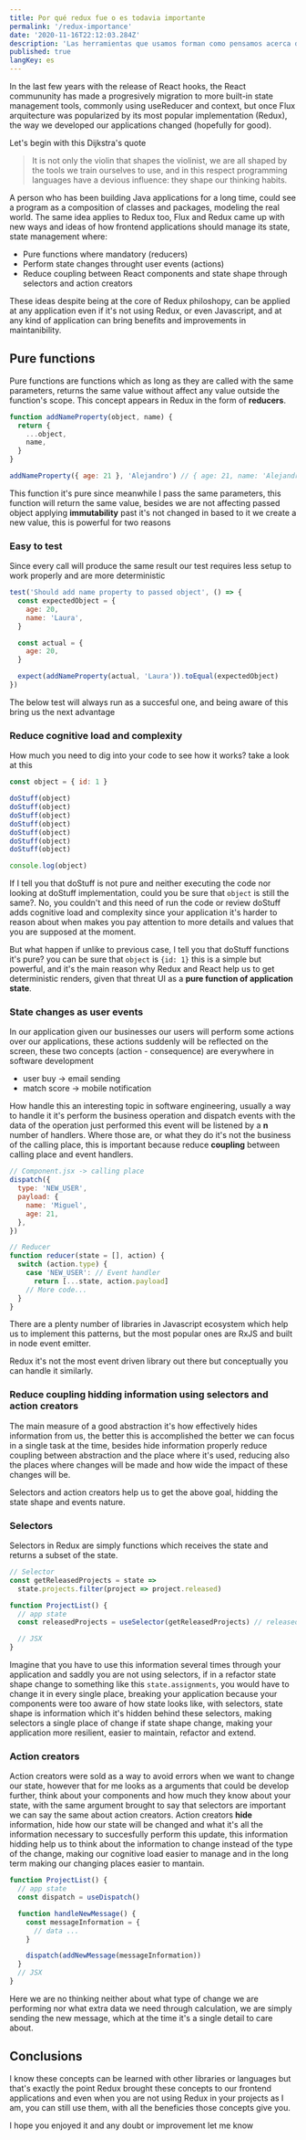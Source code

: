 ```yaml
---
title: Por qué redux fue o es todavia importante
permalink: '/redux-importance'
date: '2020-11-16T22:12:03.284Z'
description: 'Las herramientas que usamos forman como pensamos acerca del código.'
published: true
langKey: es
---
```


In the last few years with the release of React hooks, the React commununity has made a progresively migration to more built-in state management tools,
commonly using useReducer and context, but once Flux arquitecture was popularized by its most popular implementation (Redux), the way we developed our applications changed (hopefully for good).

Let's begin with this Dijkstra's quote

> It is not only the violin that shapes the violinist, we are all shaped by
> the tools we train ourselves to use, and in this respect programming
> languages have a devious influence: they shape our thinking habits.

A person who has been building Java applications for a long time, could see a program as a composition of classes and packages, modeling the real world. The same idea applies to Redux too, Flux and Redux came up with new ways and ideas of how frontend applications should manage its state, state management where:

- Pure functions where mandatory (reducers)
- Perform state changes throught user events (actions)
- Reduce coupling between React components and state shape through selectors and action creators

These ideas despite being at the core of Redux philoshopy, can be applied at any application even if it's not using Redux, or even Javascript, and at any kind of application can bring benefits and improvements in maintanibility.

## Pure functions

Pure functions are functions which as long as they are called with the same parameters, returns the same value without affect any value outside the function's scope. This concept appears in Redux in the form of **reducers**.

```javascript
function addNameProperty(object, name) {
  return {
    ...object,
    name,
  }
}

addNameProperty({ age: 21 }, 'Alejandro') // { age: 21, name: 'Alejandro' }
```

This function it's pure since meanwhile I pass the same parameters, this function will return the same value, besides we are not affecting passed object applying **immutability** past it's not changed in based to it we create a new value, this is powerful for two reasons

### Easy to test

Since every call will produce the same result our test requires less setup to work properly and are more deterministic

```javascript
test('Should add name property to passed object', () => {
  const expectedObject = {
    age: 20,
    name: 'Laura',
  }

  const actual = {
    age: 20,
  }

  expect(addNameProperty(actual, 'Laura')).toEqual(expectedObject)
})
```

The below test will always run as a succesful one, and being aware of this bring us the next advantage

### Reduce cognitive load and complexity

How much you need to dig into your code to see how it works? take a look at this

```javascript
const object = { id: 1 }

doStuff(object)
doStuff(object)
doStuff(object)
doStuff(object)
doStuff(object)
doStuff(object)
doStuff(object)

console.log(object)
```

If I tell you that doStuff is not pure and neither executing the code nor looking at doStuff implementation, could you be sure that `object` is still the same?. No, you couldn't and this need of run the code or review doStuff adds cognitive load and complexity since your application it's harder to reason about when makes you pay attention to more details and values that you are supposed at the moment.

But what happen if unlike to previous case, I tell you that doStuff functions it's pure? you can be sure that `object` is `{id: 1}` this is a simple but powerful, and it's the main reason why Redux and React help us to get deterministic renders, given that threat UI as a **pure function of application state**.

### State changes as user events

In our application given our businesses our users will perform some actions over our applications, these actions suddenly will be reflected on the screen, these two concepts (action - consequence) are everywhere in software development

- user buy -> email sending
- match score -> mobile notification

How handle this an interesting topic in software engineering, usually a way to handle it it's perform the business operation and dispatch events with the data of the operation just performed this event will be listened by a **n** number of handlers. Where those are, or what they do it's not the business of the calling place, this is important because reduce **coupling** between calling place and event handlers.

```javascript
// Component.jsx -> calling place
dispatch({
  type: 'NEW_USER',
  payload: {
    name: 'Miguel',
    age: 21,
  },
})

// Reducer
function reducer(state = [], action) {
  switch (action.type) {
    case 'NEW_USER': // Event handler
      return [...state, action.payload]
    // More code...
  }
}
```

There are a plenty number of libraries in Javascript ecosystem which help us to implement this patterns, but the most popular ones are RxJS and built in node event emitter.

Redux it's not the most event driven library out there but conceptually you can handle it similarly.

### Reduce coupling hidding information using selectors and action creators

The main measure of a good abstraction it's how effectively hides information from us, the better this is accomplished the better we can focus in a single task at the time, besides hide information properly reduce coupling between abstraction and the place where it's used, reducing also the places where changes will be made and how wide the impact of these changes will be.

Selectors and action creators help us to get the above goal, hidding the state shape and events nature.

### Selectors

Selectors in Redux are simply functions which receives the state and returns a subset of the state.

```javascript
// Selector
const getReleasedProjects = state =>
  state.projects.filter(project => project.released)

function ProjectList() {
  // app state
  const releasedProjects = useSelector(getReleasedProjects) // released projects

  // JSX
}
```

Imagine that you have to use this information several times through your application and saddly you are not using selectors, if in a refactor state shape change to something like this `state.assignments`, you would have to change it in every single place, breaking your application because your components were too aware of how state looks like, with selectors, state shape is information which it's hidden behind these selectors, making selectors a single place of change if state shape change, making your application more resilient, easier to maintain, refactor and extend.

### Action creators

Action creators were sold as a way to avoid errors when we want to change our state, however that for me looks as a arguments that could be develop further, think about your components and how much they know about your state, with the same argument brought to say that selectors are important we can say the same about action creators. Action creators **hide** information, hide how our state will be changed and what it's all the information necessary to succesfully perform this update, this information hidding help us to think about the information to change instead of the type of the change, making our cognitive load easier to manage and in the long term making our changing places easier to mantain.

```javascript
function ProjectList() {
  // app state
  const dispatch = useDispatch()

  function handleNewMessage() {
    const messageInformation = {
      // data ...
    }

    dispatch(addNewMessage(messageInformation))
  }
  // JSX
}
```

Here we are no thinking neither about what type of change we are performing nor what extra data we need through calculation, we are simply sending the new message, which at the time it's a single detail to care about.

## Conclusions

I know these concepts can be learned with other libraries or languages but that's exactly the point Redux brought these concepts to our frontend applications and even when you are not using Redux in your projects as I am, you can still use them, with all the beneficies those concepts give you.

I hope you enjoyed it and any doubt or improvement let me know
